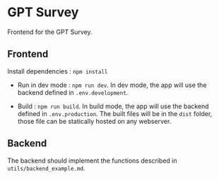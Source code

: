 # GPT Survey

Frontend for the GPT Survey. 

## Frontend

Install dependencies : `npm install`

- Run in dev mode : `npm run dev`. In dev mode, the app will use the backend defined in `.env.development`.

- Build : `npm run build`. In build mode, the app will use the backend defined in `.env.production`. The built files will be in the `dist` folder, those file can be statically hosted on any webserver. 

## Backend

The backend should implement the functions described in `utils/backend_example.md`.
